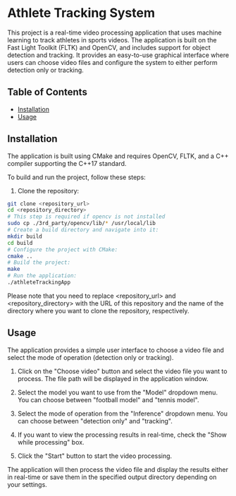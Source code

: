 # Athlete Tracking System

This project is a real-time video processing application that uses machine learning to track athletes in sports videos. The application is built on the Fast Light Toolkit (FLTK) and OpenCV, and includes support for object detection and tracking. It provides an easy-to-use graphical interface where users can choose video files and configure the system to either perform detection only or tracking.

## Table of Contents

- [Installation](#installation)
- [Usage](#usage)

## Installation

The application is built using CMake and requires OpenCV, FLTK, and a C++ compiler supporting the C++17 standard.

To build and run the project, follow these steps:

1. Clone the repository:

```bash
git clone <repository_url>
cd <repository_directory>
# This step is required if opencv is not installed
sudo cp ./3rd_party/opencv/lib/* /usr/local/lib
# Create a build directory and navigate into it:
mkdir build
cd build
# Configure the project with CMake:
cmake ..
# Build the project:
make
# Run the application:
./athleteTrackingApp
```

Please note that you need to replace <repository_url> and <repository_directory> with the URL of this repository and the name of the directory where you want to clone the repository, respectively.

## Usage

The application provides a simple user interface to choose a video file and select the mode of operation (detection only or tracking).

1. Click on the "Choose video" button and select the video file you want to process. The file path will be displayed in the application window.

2. Select the model you want to use from the "Model" dropdown menu. You can choose between "football model" and "tennis model".

3. Select the mode of operation from the "Inference" dropdown menu. You can choose between "detection only" and "tracking".

4. If you want to view the processing results in real-time, check the "Show while processing" box.

5. Click the "Start" button to start the video processing.

The application will then process the video file and display the results either in real-time or save them in the specified output directory depending on your settings.
